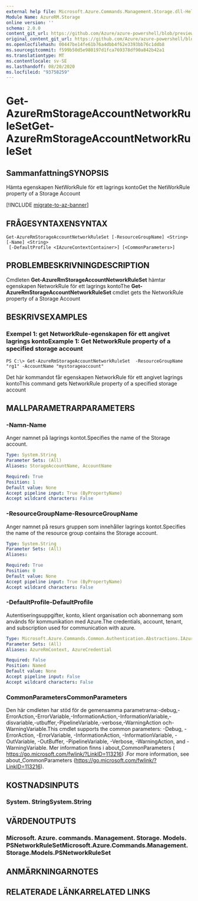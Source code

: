 ```yaml
---
external help file: Microsoft.Azure.Commands.Management.Storage.dll-Help.xml
Module Name: AzureRM.Storage
online version: ''
schema: 2.0.0
content_git_url: https://github.com/Azure/azure-powershell/blob/preview/src/ResourceManager/Storage/Commands.Management.Storage/help/Get-AzureRmStorageAccountNetworkRuleSet.md
original_content_git_url: https://github.com/Azure/azure-powershell/blob/preview/src/ResourceManager/Storage/Commands.Management.Storage/help/Get-AzureRmStorageAccountNetworkRuleSet.md
ms.openlocfilehash: 00447be14fe61b76a4dbb4f62e3393bb76c1ddb8
ms.sourcegitcommit: f599b50d5e980197d1fca769378df90a842b42a1
ms.translationtype: MT
ms.contentlocale: sv-SE
ms.lasthandoff: 08/20/2020
ms.locfileid: "93758259"
---
```

# <span data-ttu-id="cc3f5-101">Get-AzureRmStorageAccountNetworkRuleSet</span><span class="sxs-lookup"><span data-stu-id="cc3f5-101">Get-AzureRmStorageAccountNetworkRuleSet</span></span>

## <span data-ttu-id="cc3f5-102">Sammanfattning</span><span class="sxs-lookup"><span data-stu-id="cc3f5-102">SYNOPSIS</span></span>
<span data-ttu-id="cc3f5-103">Hämta egenskapen NetWorkRule för ett lagrings konto</span><span class="sxs-lookup"><span data-stu-id="cc3f5-103">Get the NetWorkRule property of a Storage Account</span></span>

[!INCLUDE [migrate-to-az-banner](../../includes/migrate-to-az-banner.md)]

## <span data-ttu-id="cc3f5-104">FRÅGESYNTAXEN</span><span class="sxs-lookup"><span data-stu-id="cc3f5-104">SYNTAX</span></span>

```
Get-AzureRmStorageAccountNetworkRuleSet [-ResourceGroupName] <String> [-Name] <String>
 [-DefaultProfile <IAzureContextContainer>] [<CommonParameters>]
```

## <span data-ttu-id="cc3f5-105">PROBLEMBESKRIVNING</span><span class="sxs-lookup"><span data-stu-id="cc3f5-105">DESCRIPTION</span></span>
<span data-ttu-id="cc3f5-106">Cmdleten **Get-AzureRmStorageAccountNetworkRuleSet** hämtar egenskapen NetworkRule för ett lagrings konto</span><span class="sxs-lookup"><span data-stu-id="cc3f5-106">The **Get-AzureRmStorageAccountNetworkRuleSet** cmdlet gets the NetworkRule property of a Storage Account</span></span>

## <span data-ttu-id="cc3f5-107">BESKRIVS</span><span class="sxs-lookup"><span data-stu-id="cc3f5-107">EXAMPLES</span></span>

### <span data-ttu-id="cc3f5-108">Exempel 1: get NetworkRule-egenskapen för ett angivet lagrings konto</span><span class="sxs-lookup"><span data-stu-id="cc3f5-108">Example 1: Get NetworkRule property of a specified storage account</span></span>
```
PS C:\> Get-AzureRmStorageAccountNetworkRuleSet  -ResourceGroupName "rg1" -AccountName "mystorageaccount"
```

<span data-ttu-id="cc3f5-109">Det här kommandot får egenskapen NetworkRule för ett angivet lagrings konto</span><span class="sxs-lookup"><span data-stu-id="cc3f5-109">This command gets NetworkRule property of a specified storage account</span></span>

## <span data-ttu-id="cc3f5-110">MALLPARAMETRAR</span><span class="sxs-lookup"><span data-stu-id="cc3f5-110">PARAMETERS</span></span>

### <span data-ttu-id="cc3f5-111">-Namn</span><span class="sxs-lookup"><span data-stu-id="cc3f5-111">-Name</span></span>
<span data-ttu-id="cc3f5-112">Anger namnet på lagrings kontot.</span><span class="sxs-lookup"><span data-stu-id="cc3f5-112">Specifies the name of the Storage account.</span></span>

```yaml
Type: System.String
Parameter Sets: (All)
Aliases: StorageAccountName, AccountName

Required: True
Position: 1
Default value: None
Accept pipeline input: True (ByPropertyName)
Accept wildcard characters: False
```

### <span data-ttu-id="cc3f5-113">-ResourceGroupName</span><span class="sxs-lookup"><span data-stu-id="cc3f5-113">-ResourceGroupName</span></span>
<span data-ttu-id="cc3f5-114">Anger namnet på resurs gruppen som innehåller lagrings kontot.</span><span class="sxs-lookup"><span data-stu-id="cc3f5-114">Specifies the name of the resource group contains the Storage account.</span></span>

```yaml
Type: System.String
Parameter Sets: (All)
Aliases: 

Required: True
Position: 0
Default value: None
Accept pipeline input: True (ByPropertyName)
Accept wildcard characters: False
```

### <span data-ttu-id="cc3f5-115">-DefaultProfile</span><span class="sxs-lookup"><span data-stu-id="cc3f5-115">-DefaultProfile</span></span>
<span data-ttu-id="cc3f5-116">Autentiseringsuppgifter, konto, klient organisation och abonnemang som används för kommunikation med Azure.</span><span class="sxs-lookup"><span data-stu-id="cc3f5-116">The credentials, account, tenant, and subscription used for communication with azure.</span></span>

```yaml
Type: Microsoft.Azure.Commands.Common.Authentication.Abstractions.IAzureContextContainer
Parameter Sets: (All)
Aliases: AzureRmContext, AzureCredential

Required: False
Position: Named
Default value: None
Accept pipeline input: False
Accept wildcard characters: False
```

### <span data-ttu-id="cc3f5-117">CommonParameters</span><span class="sxs-lookup"><span data-stu-id="cc3f5-117">CommonParameters</span></span>
<span data-ttu-id="cc3f5-118">Den här cmdleten har stöd för de gemensamma parametrarna:-debug,-ErrorAction,-ErrorVariable,-InformationAction,-InformationVariable,-disvariable,-utbuffer,-PipelineVariable,-verbose,-WarningAction och-WarningVariable.</span><span class="sxs-lookup"><span data-stu-id="cc3f5-118">This cmdlet supports the common parameters: -Debug, -ErrorAction, -ErrorVariable, -InformationAction, -InformationVariable, -OutVariable, -OutBuffer, -PipelineVariable, -Verbose, -WarningAction, and -WarningVariable.</span></span> <span data-ttu-id="cc3f5-119">Mer information finns i about_CommonParameters ( https://go.microsoft.com/fwlink/?LinkID=113216) .</span><span class="sxs-lookup"><span data-stu-id="cc3f5-119">For more information, see about_CommonParameters (https://go.microsoft.com/fwlink/?LinkID=113216).</span></span>

## <span data-ttu-id="cc3f5-120">KOSTNADS</span><span class="sxs-lookup"><span data-stu-id="cc3f5-120">INPUTS</span></span>

### <span data-ttu-id="cc3f5-121">System. String</span><span class="sxs-lookup"><span data-stu-id="cc3f5-121">System.String</span></span>

## <span data-ttu-id="cc3f5-122">VÄRDEN</span><span class="sxs-lookup"><span data-stu-id="cc3f5-122">OUTPUTS</span></span>

### <span data-ttu-id="cc3f5-123">Microsoft. Azure. commands. Management. Storage. Models. PSNetworkRuleSet</span><span class="sxs-lookup"><span data-stu-id="cc3f5-123">Microsoft.Azure.Commands.Management.Storage.Models.PSNetworkRuleSet</span></span>

## <span data-ttu-id="cc3f5-124">ANMÄRKNINGAR</span><span class="sxs-lookup"><span data-stu-id="cc3f5-124">NOTES</span></span>

## <span data-ttu-id="cc3f5-125">RELATERADE LÄNKAR</span><span class="sxs-lookup"><span data-stu-id="cc3f5-125">RELATED LINKS</span></span>


